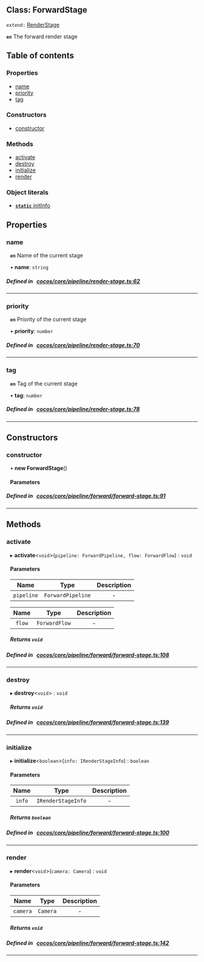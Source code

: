 
## Class: ForwardStage


`extend:`
[RenderStage](docs/en/pipeline/Class/RenderStage.md)












**`en`** The forward render stage


<div class="table-of-content">
<h2>Table of contents</h2>


### Properties

- [ name](#name)
- [ priority](#priority)
- [ tag](#tag)

### Constructors

- [ constructor](#constructor)

### Methods

- [ activate](#activate)
- [ destroy](#destroy)
- [ initialize](#initialize)
- [ render](#render)

### Object literals

- [ **`static`**  initInfo](#initInfo)
</div>

## Properties


### name
<div style="margin-left: 10px;">




**`en`** Name of the current stage




•  **name**:
 ``string`` 
</div>

##### Defined in &nbsp;   [cocos/core/pipeline/render-stage.ts:62](https://github.com/cocos-creator/engine/blob/c7bf6b8a9/cocos/core/pipeline/render-stage.ts#L62)&nbsp;


___


### priority
<div style="margin-left: 10px;">




**`en`** Priority of the current stage




•  **priority**:
 ``number`` 
</div>

##### Defined in &nbsp;   [cocos/core/pipeline/render-stage.ts:70](https://github.com/cocos-creator/engine/blob/c7bf6b8a9/cocos/core/pipeline/render-stage.ts#L70)&nbsp;


___


### tag
<div style="margin-left: 10px;">




**`en`** Tag of the current stage




•  **tag**:
 ``number`` 
</div>

##### Defined in &nbsp;   [cocos/core/pipeline/render-stage.ts:78](https://github.com/cocos-creator/engine/blob/c7bf6b8a9/cocos/core/pipeline/render-stage.ts#L78)&nbsp;


___

<!---->
## Constructors


### constructor
<div style="margin-left: 10px;">

• **new ForwardStage**()

#### Parameters
</div>

##### Defined in &nbsp;   [cocos/core/pipeline/forward/forward-stage.ts:91](https://github.com/cocos-creator/engine/blob/c7bf6b8a9/cocos/core/pipeline/forward/forward-stage.ts#L91)&nbsp;


---

<!---->
## Methods

### activate
<div style="margin-left: 10px;">

▸   **activate**<`void`\>(`pipeline: ForwardPipeline, flow: ForwardFlow`) : `void`




<!---->
<!--    #### Returns `void` -->
<!---->

#### Parameters

| Name | Type | Description |
| :------: | :------: | :------: |
| `pipeline` | `ForwardPipeline` | - |

| Name | Type | Description |
| :------: | :------: | :------: |
| `flow` | `ForwardFlow` | - |



##### Returns `void`




</div>

##### Defined in &nbsp;   [cocos/core/pipeline/forward/forward-stage.ts:108](https://github.com/cocos-creator/engine/blob/c7bf6b8a9/cocos/core/pipeline/forward/forward-stage.ts#L108)&nbsp;
___
### destroy
<div style="margin-left: 10px;">

▸   **destroy**<`void`\> : `void`




<!---->
<!--    #### Returns `void` -->
<!---->


##### Returns `void`




</div>

##### Defined in &nbsp;   [cocos/core/pipeline/forward/forward-stage.ts:139](https://github.com/cocos-creator/engine/blob/c7bf6b8a9/cocos/core/pipeline/forward/forward-stage.ts#L139)&nbsp;
___
### initialize
<div style="margin-left: 10px;">

▸   **initialize**<`boolean`\>(`info: IRenderStageInfo`) : `boolean`




<!---->
<!--    #### Returns `boolean` -->
<!---->

#### Parameters

| Name | Type | Description |
| :------: | :------: | :------: |
| `info` | `IRenderStageInfo` | - |



##### Returns `boolean`




</div>

##### Defined in &nbsp;   [cocos/core/pipeline/forward/forward-stage.ts:100](https://github.com/cocos-creator/engine/blob/c7bf6b8a9/cocos/core/pipeline/forward/forward-stage.ts#L100)&nbsp;
___
### render
<div style="margin-left: 10px;">

▸   **render**<`void`\>(`camera: Camera`) : `void`




<!---->
<!--    #### Returns `void` -->
<!---->

#### Parameters

| Name | Type | Description |
| :------: | :------: | :------: |
| `camera` | `Camera` | - |



##### Returns `void`




</div>

##### Defined in &nbsp;   [cocos/core/pipeline/forward/forward-stage.ts:142](https://github.com/cocos-creator/engine/blob/c7bf6b8a9/cocos/core/pipeline/forward/forward-stage.ts#L142)&nbsp;
___
<!---->
<!---->



